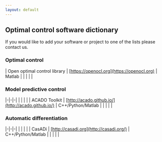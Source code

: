 ```yaml
---
layout: default
---
```


## Optimal control software dictionary

If you would like to add your software or project to one of the lists please contact us.

### Optimal control

| Open optimal control library | [https://openocl.org](https://openocl.org) | Matlab  |
|                              |                                            |         |

### Model predictive control

|-|-|-|
|                              |                                                    |                    |
| ACADO Toolkit                | [http://acado.github.io/](http://acado.github.io/) | C++/Python/Matlab  |
|                              |                                                    |                    |

### Automatic differentiation

|-|-|-|
|                              |                                                    |                    |
| CasADi                       | [http://casadi.org](http://casadi.org/)            | C++/Python/Matlab  |
|                              |                                                    |                    |
